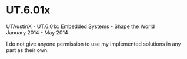 # UT.6.01x
UTAustinX - UT.6.01x:  Embedded Systems - Shape the World <br/>
January 2014 - May 2014 <br/>

I do not give anyone permission to use my implemented solutions in any part as their own. 
